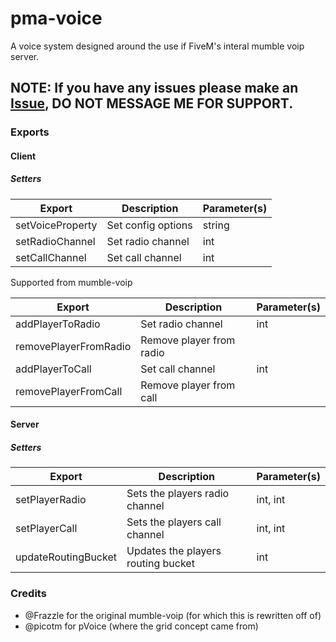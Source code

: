 # pma-voice
A voice system designed around the use if FiveM's interal mumble voip server.

## NOTE: If you have any issues please make an [Issue](https://github.com/AvarianKnight/pma-voice/issues), DO NOT MESSAGE ME FOR SUPPORT.

### Exports

#### Client

##### Setters
 
| Export              | Description               | Parameter(s) |
|---------------------|---------------------------|--------------|
| setVoiceProperty    | Set config options        | string       |
| setRadioChannel     | Set radio channel         | int          |
| setCallChannel      | Set call channel          | int          |

Supported from mumble-voip

| Export                | Description              | Parameter(s) |
|-----------------------|--------------------------|--------------|
| addPlayerToRadio      | Set radio channel        | int          |
| removePlayerFromRadio | Remove player from radio |              |
| addPlayerToCall       | Set call channel         | int          |
| removePlayerFromCall  | Remove player from call  |              |

#### Server

##### Setters

| Export               | Description                          | Parameter(s) |
|----------------------|--------------------------------------|--------------|
| setPlayerRadio       | Sets the players radio channel       | int, int     |
| setPlayerCall        | Sets the players call channel        | int, int     |
| updateRoutingBucket  | Updates the players routing bucket   | int          |

### Credits

- @Frazzle for the original mumble-voip (for which this is rewritten off of)
- @picotm for pVoice (where the grid concept came from)
